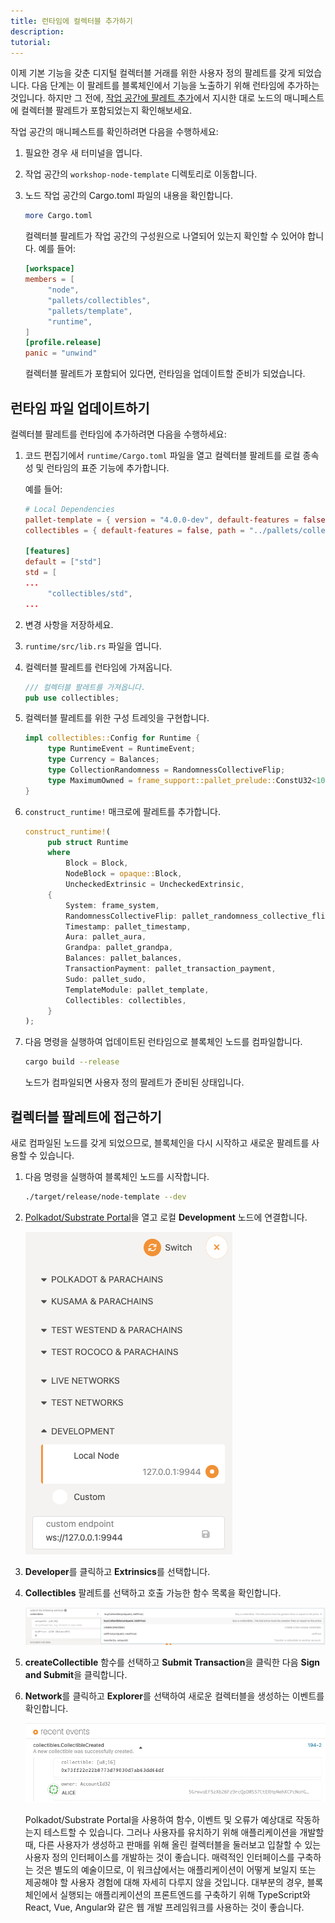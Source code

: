 ```yaml
---
title: 런타임에 컬렉터블 추가하기
description:
tutorial:
---
```


이제 기본 기능을 갖춘 디지털 컬렉터블 거래를 위한 사용자 정의 팔레트를 갖게 되었습니다.
다음 단계는 이 팔레트를 블록체인에서 기능을 노출하기 위해 런타임에 추가하는 것입니다.
하지만 그 전에, [작업 공간에 팔레트 추가](/tutorials/collectibles-workshop/03-create-pallet/#add-the-pallet-to-the-workspace)에서 지시한 대로 노드의 매니페스트에 컬렉터블 팔레트가 포함되었는지 확인해보세요.

작업 공간의 매니페스트를 확인하려면 다음을 수행하세요:

1. 필요한 경우 새 터미널을 엽니다.
   
2. 작업 공간의 `workshop-node-template` 디렉토리로 이동합니다.

3. 노드 작업 공간의 Cargo.toml 파일의 내용을 확인합니다.
   
   ```bash
   more Cargo.toml
   ```

   컬렉터블 팔레트가 작업 공간의 구성원으로 나열되어 있는지 확인할 수 있어야 합니다.
   예를 들어:

   ```toml
   [workspace]
   members = [
        "node",
        "pallets/collectibles",
        "pallets/template",
        "runtime",
   ]
   [profile.release]
   panic = "unwind"
   ```

   컬렉터블 팔레트가 포함되어 있다면, 런타임을 업데이트할 준비가 되었습니다.

## 런타임 파일 업데이트하기

컬렉터블 팔레트를 런타임에 추가하려면 다음을 수행하세요:

1. 코드 편집기에서 `runtime/Cargo.toml` 파일을 열고 컬렉터블 팔레트를 로컬 종속성 및 런타임의 표준 기능에 추가합니다.
   
   예를 들어:

   ```toml
   # Local Dependencies
   pallet-template = { version = "4.0.0-dev", default-features = false, path = "../pallets/template" }
   collectibles = { default-features = false, path = "../pallets/collectibles" }

   [features]
   default = ["std"]
   std = [
   ...
        "collectibles/std",
   ...
   ```

1. 변경 사항을 저장하세요.
   
1. `runtime/src/lib.rs` 파일을 엽니다.

1. 컬렉터블 팔레트를 런타임에 가져옵니다.

   ```rust
   /// 컬렉터블 팔레트를 가져옵니다.
   pub use collectibles;
   ```

1. 컬렉터블 팔레트를 위한 구성 트레잇을 구현합니다.
   
   ```rust
   impl collectibles::Config for Runtime {
        type RuntimeEvent = RuntimeEvent;
        type Currency = Balances;
        type CollectionRandomness = RandomnessCollectiveFlip;
        type MaximumOwned = frame_support::pallet_prelude::ConstU32<100>;
   }
   ```

1. `construct_runtime!` 매크로에 팔레트를 추가합니다.
   
   ```rust
   construct_runtime!(
        pub struct Runtime
        where
            Block = Block,
            NodeBlock = opaque::Block,
            UncheckedExtrinsic = UncheckedExtrinsic,
        {
            System: frame_system,
            RandomnessCollectiveFlip: pallet_randomness_collective_flip,
            Timestamp: pallet_timestamp,
            Aura: pallet_aura,
            Grandpa: pallet_grandpa,
            Balances: pallet_balances,
            TransactionPayment: pallet_transaction_payment,
            Sudo: pallet_sudo,
            TemplateModule: pallet_template,
            Collectibles: collectibles,
        }
   );
   ```

1. 다음 명령을 실행하여 업데이트된 런타임으로 블록체인 노드를 컴파일합니다.
   
   ```bash
   cargo build --release
   ```

   노드가 컴파일되면 사용자 정의 팔레트가 준비된 상태입니다.

## 컬렉터블 팔레트에 접근하기

새로 컴파일된 노드를 갖게 되었으므로, 블록체인을 다시 시작하고 새로운 팔레트를 사용할 수 있습니다.

1. 다음 명령을 실행하여 블록체인 노드를 시작합니다.
   
   ```bash
   ./target/release/node-template --dev
   ```

2. [Polkadot/Substrate Portal](https://polkadot.js.org/apps/#/explorer)을 열고 로컬 **Development** 노드에 연결합니다.
   
   ![로컬 노드에 연결](/media/images/docs/tutorials/collectibles-workshop/connect-to-local-endpoint.png)

1. **Developer**를 클릭하고 **Extrinsics**를 선택합니다.

2. **Collectibles** 팔레트를 선택하고 호출 가능한 함수 목록을 확인합니다.
   
   ![컬렉터블 팔레트의 호출 가능한 함수들](/media/images/docs/tutorials/collectibles-workshop/collectibles-pallet.png)

3. **createCollectible** 함수를 선택하고 **Submit Transaction**을 클릭한 다음 **Sign and Submit**을 클릭합니다.

4. **Network**를 클릭하고 **Explorer**를 선택하여 새로운 컬렉터블을 생성하는 이벤트를 확인합니다.
   
   ![CollectibleCreated 이벤트](/media/images/docs/tutorials/collectibles-workshop/create-collectible-event.png)

   Polkadot/Substrate Portal을 사용하여 함수, 이벤트 및 오류가 예상대로 작동하는지 테스트할 수 있습니다.
   그러나 사용자를 유치하기 위해 애플리케이션을 개발할 때, 다른 사용자가 생성하고 판매를 위해 올린 컬렉터블을 둘러보고 입찰할 수 있는 사용자 정의 인터페이스를 개발하는 것이 좋습니다.
   매력적인 인터페이스를 구축하는 것은 별도의 예술이므로, 이 워크샵에서는 애플리케이션이 어떻게 보일지 또는 제공해야 할 사용자 경험에 대해 자세히 다루지 않을 것입니다.
   대부분의 경우, 블록체인에서 실행되는 애플리케이션의 프론트엔드를 구축하기 위해 TypeScript와 React, Vue, Angular와 같은 웹 개발 프레임워크를 사용하는 것이 좋습니다.